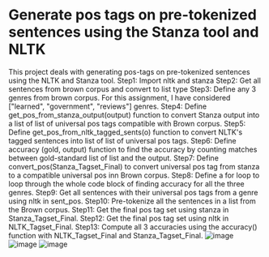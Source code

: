 # Generate pos tags on pre-tokenized sentences using the Stanza tool and NLTK
This project deals with generating pos-tags on pre-tokenized sentences using the NLTK and Stanza tool. 
Step1: Import nltk and stanza
Step2: Get all sentences from brown corpus and convert to list type
Step3: Define any 3 genres from brown corpus. For this assignment, I have considered ["learned", "government", "reviews"] genres.
Step4: Define get_pos_from_stanza_output(output) function to convert Stanza output into a list of list of universal pos tags compatible with Brown corpus.
Step5: Define get_pos_from_nltk_tagged_sents(o) function to convert NLTK's tagged sentences into list of list of universal pos tags.
Step6: Define accuracy (gold, output) function to find the accuracy by counting matches between gold-standard list of list and the output.
Step7: Define convert_pos(Stanza_Tagset_Final) to convert universal pos tag from stanza to a compatible universal pos inn Brown corpus.
Step8: Define a for loop to loop through the whole code block of finding accuracy for all the three genres.
Step9: Get all sentences with their universal pos tags from a genre using nltk in sent_pos.
Step10: Pre-tokenize all the sentences in a list from the Brown corpus.
Step11: Get the final pos tag set using stanza in Stanza_Tagset_Final.
Step12: Get the final pos tag set using nltk in NLTK_Tagset_Final.
Step13: Compute all 3 accuracies using the accuracy() function with NLTK_Tagset_Final and Stanza_Tagset_Final.
![image](https://user-images.githubusercontent.com/54590466/142268064-cced62e9-410c-4bac-99a8-5e949c280340.png)
![image](https://user-images.githubusercontent.com/54590466/142268102-a9dafb9e-ab74-42f2-82fc-5a14e3e5c5b7.png)
![image](https://user-images.githubusercontent.com/54590466/142268137-e483d520-acf3-4a61-96ef-e8df50d78ce2.png)
